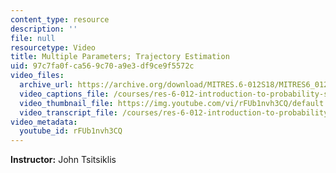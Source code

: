 ```yaml
---
content_type: resource
description: ''
file: null
resourcetype: Video
title: Multiple Parameters; Trajectory Estimation
uid: 97c7fa0f-ca56-9c70-a9e3-df9ce9f5572c
video_files:
  archive_url: https://archive.org/download/MITRES.6-012S18/MITRES6_012S18_L15-06_300k.mp4
  video_captions_file: /courses/res-6-012-introduction-to-probability-spring-2018/f3dde0dda37c59feb0e97c9be352c032_rFUb1nvh3CQ.vtt
  video_thumbnail_file: https://img.youtube.com/vi/rFUb1nvh3CQ/default.jpg
  video_transcript_file: /courses/res-6-012-introduction-to-probability-spring-2018/1c3fbd61402efe8244527f8a35db3a40_rFUb1nvh3CQ.pdf
video_metadata:
  youtube_id: rFUb1nvh3CQ
---
```


**Instructor:** John Tsitsiklis